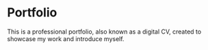# Portfolio

This is a professional portfolio, also known as a digital CV, created to showcase my work and introduce myself.
